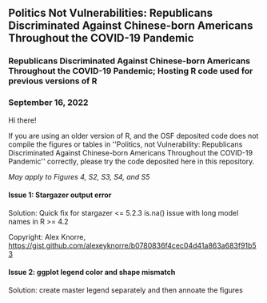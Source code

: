 ## Politics Not Vulnerabilities: Republicans Discriminated Against Chinese-born Americans Throughout the COVID-19 Pandemic
### Republicans Discriminated Against Chinese-born Americans Throughout the COVID-19 Pandemic; Hosting R code used for previous versions of R
### September 16, 2022

Hi there!

If you are using an older version of R, and the OSF deposited code does not compile the figures or tables in ''Politics, not Vulnerability: Republicans Discriminated Against Chinese-born Americans Throughout the COVID-19 Pandemic'' correctly, please try the code deposited here in this repository.

*May apply to Figures 4, S2, S3, S4, and S5*

#### Issue 1: Stargazer output error

Solution: Quick fix for stargazer <= 5.2.3 is.na() issue with long model names in R >= 4.2

Copyright: Alex Knorre, https://gist.github.com/alexeyknorre/b0780836f4cec04d41a863a683f91b53


#### Issue 2: ggplot legend color and shape mismatch

Solution: create master legend separately and then annoate the figures
